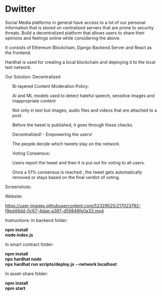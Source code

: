 # Dwitter

Social Media platforms in general have access to a lot of our personal information that is stored on centralized servers that are prone to security threats. Build a decentralized platform that allows users to share their opinions and feelings online while considering the above.

It consists of Ethereum Blockchain, Django Backend Server and React as the frontend.

Hardhat is used for creating a local blockchain and deploying it to the local test network.

Our Solution:
Decentralized
<ul>Bi-layered Content Moderation Policy:</ul>
<ul>AI and ML models used to detect hateful speech, sensitive images and inappropriate content</ul>
<ul>Not only in text but images, audio files and videos that are attached to a post.</ul>
<ul>Before the tweet is published, it goes through these checks.</ul>
<ul>Decentralized! - Empowering the users!</ul>
<ul>The people decide which tweets stay on the network.</ul>
<ul>Voting Consensus:</ul>
<ul>Users report the tweet and then it is put out for voting to all users.</ul>
<ul>Once a 51% consensus is reached , the tweet gets automatically removed or stays based on the final verdict of voting.</ul>

Screenshots:

Website:

https://user-images.githubusercontent.com/52329525/217023792-f9ed46dd-0c67-4dae-a397-d59848fe0a33.mp4


Instructions:
In backend folder:

**npm install**  
**node index.js**    

In smart contract folder: 

**npm install**  
**npx hardhat node**  
**npx hardhat run scripts/deploy.js --network localhost**

In asset-share folder:

**npm install**  
**npm start**
